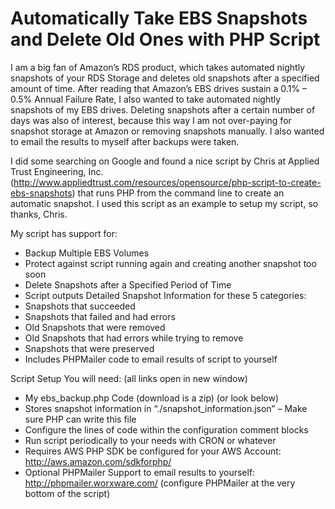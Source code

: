 Automatically Take EBS Snapshots and Delete Old Ones with PHP Script
============

I am a big fan of Amazon’s RDS product, which takes automated nightly snapshots of your RDS Storage and deletes old snapshots after a specified amount of time. After reading that Amazon’s EBS drives sustain a 0.1% – 0.5% Annual Failure Rate, I also wanted to take automated nightly snapshots of my EBS drives. Deleting snapshots after a certain number of days was also of interest, because this way I am not over-paying for snapshot storage at Amazon or removing snapshots manually. I also wanted to email the results to myself after backups were taken.

I did some searching on Google and found a nice script by Chris at Applied Trust Engineering, Inc.(http://www.appliedtrust.com/resources/opensource/php-script-to-create-ebs-snapshots)
that runs PHP from the command line to create an automatic snapshot. I used this script as an example to setup my script, so thanks, Chris. 

My script has support for:
* Backup Multiple EBS Volumes
* Protect against script running again and creating another snapshot too soon
* Delete Snapshots after a Specified Period of Time
* Script outputs Detailed Snapshot Information for these 5 categories:
* Snapshots that succeeded
* Snapshots that failed and had errors
* Old Snapshots that were removed
* Old Snapshots that had errors while trying to remove
* Snapshots that were preserved
* Includes PHPMailer code to email results of script to yourself

Script Setup
You will need: (all links open in new window)
* My ebs_backup.php Code (download is a zip) (or look below)
* Stores snapshot information in “./snapshot_information.json” – Make sure PHP can write this file
* Configure the lines of code within the configuration comment blocks
* Run script periodically to your needs with CRON or whatever
* Requires AWS PHP SDK be configured for your AWS Account: http://aws.amazon.com/sdkforphp/
* Optional PHPMailer Support to email results to yourself: http://phpmailer.worxware.com/ (configure PHPMailer at the very bottom of the script)
